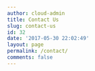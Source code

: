 ```yaml
---
author: cloud-admin
title: Contact Us
slug: contact-us
id: 32
date: '2017-05-30 22:02:49'
layout: page
permalink: /contact/
comments: false
---
```

